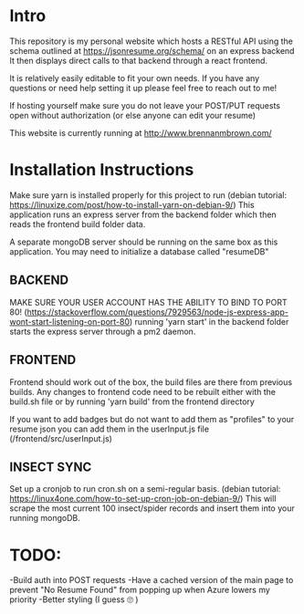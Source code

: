 
# Intro

This repository is my personal website which hosts a RESTful API using the schema outlined at https://jsonresume.org/schema/ on an express backend
It then displays direct calls to that backend through a react frontend.

It is relatively easily editable to fit your own needs. If you have any questions or need help setting it up please feel free to reach out to me!

If hosting yourself make sure you do not leave your POST/PUT requests open without authorization (or else anyone can edit your resume)

This website is currently running at http://www.brennanmbrown.com/

# Installation Instructions

Make sure yarn is installed properly for this project to run (debian tutorial: https://linuxize.com/post/how-to-install-yarn-on-debian-9/)
This application runs an express server from the backend folder which then reads the frontend build folder data.

A separate mongoDB server should be running on the same box as this application. You may need to initialize a database called "resumeDB"

##   BACKEND
   MAKE SURE YOUR USER ACCOUNT HAS THE ABILITY TO BIND TO PORT 80! (https://stackoverflow.com/questions/7929563/node-js-express-app-wont-start-listening-on-port-80)
    running 'yarn start' in the backend folder starts the express server through a pm2 daemon.

##  FRONTEND
   Frontend should work out of the box, the build files are there from previous builds.
    Any changes to frontend code need to be rebuilt either with the build.sh file or by running 'yarn build' from the frontend directory

   If you want to add badges but do not want to add them as "profiles" to your resume json you can add them in the userInput.js file (/frontend/src/userInput.js)

##   INSECT SYNC
   Set up a cronjob to run cron.sh on a semi-regular basis. (debian tutorial: https://linux4one.com/how-to-set-up-cron-job-on-debian-9/)
   This will scrape the most current 100 insect/spider records and insert them into your running mongoDB.

# TODO:
-Build auth into POST requests
-Have a cached version of the main page to prevent "No Resume Found" from popping up when Azure lowers my priority
-Better styling (I guess 🙄  )
